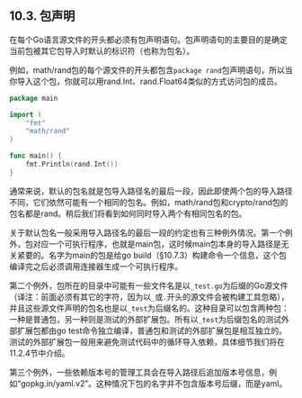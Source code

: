 ## 10.3. 包声明

在每个Go语言源文件的开头都必须有包声明语句。包声明语句的主要目的是确定当前包被其它包导入时默认的标识符（也称为包名）。

例如，math/rand包的每个源文件的开头都包含`package rand`包声明语句，所以当你导入这个包，你就可以用rand.Int、rand.Float64类似的方式访问包的成员。

```Go
package main

import (
	"fmt"
	"math/rand"
)

func main() {
	fmt.Println(rand.Int())
}
```

通常来说，默认的包名就是包导入路径名的最后一段，因此即使两个包的导入路径不同，它们依然可能有一个相同的包名。例如，math/rand包和crypto/rand包的包名都是rand。稍后我们将看到如何同时导入两个有相同包名的包。

关于默认包名一般采用导入路径名的最后一段的约定也有三种例外情况。第一个例外，包对应一个可执行程序，也就是main包，这时候main包本身的导入路径是无关紧要的。名字为main的包是给go build（§10.7.3）构建命令一个信息，这个包编译完之后必须调用连接器生成一个可执行程序。

第二个例外，包所在的目录中可能有一些文件名是以``_test.go``为后缀的Go源文件（译注：前面必须有其它的字符，因为以`_`或`.`开头的源文件会被构建工具忽略），并且这些源文件声明的包名也是以`_test`为后缀名的。这种目录可以包含两种包：一种是普通包，另一种则是测试的外部扩展包。所有以`_test`为后缀包名的测试外部扩展包都由go test命令独立编译，普通包和测试的外部扩展包是相互独立的。测试的外部扩展包一般用来避免测试代码中的循环导入依赖，具体细节我们将在11.2.4节中介绍。

第三个例外，一些依赖版本号的管理工具会在导入路径后追加版本号信息，例如“gopkg.in/yaml.v2”。这种情况下包的名字并不包含版本号后缀，而是yaml。
